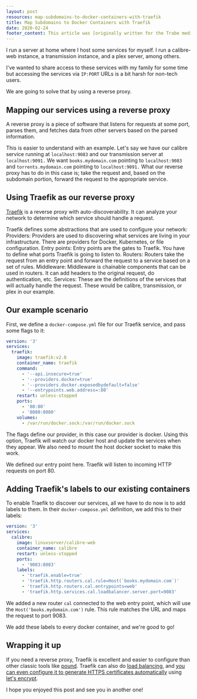 ```yaml
---
layout: post
resources: map-subdomains-to-docker-containers-with-traefik
title: Map Subdomains to Docker Containers with Traefik
date: 2020-02-24
footer_content: This article was [originally written for the Trabe medium publication](https://medium.com/trabe/continuation-local-storage-for-easy-context-passing-in-node-js-2461c2120284), a collection of excellent articles written by [the awesome people from trabe.io](https://trabe.io/).
---
```


I run a server at home where I host some services for myself. I run a calibre-web instance, a transmission instance, and a plex server, among others.

I've wanted to share access to these services with my family for some time but accessing the services via `IP:PORT` URLs is a bit harsh for non-tech users.

We are going to solve that by using a reverse proxy.

## Mapping our services using a reverse proxy

A reverse proxy is a piece of software that listens for requests at some port, parses them, and fetches data from other servers based on the parsed information.

This is easier to understand with an example. Let's say we have our calibre service running at `localhost:9083` and our transmission server at `localhost:9091.` We want `books.mydomain.com` pointing to `localhost:9083` and `torrents.mydomain.com` pointing to `localhost:9091.` What our reverse proxy has to do in this case is; take the request and, based on the subdomain portion, forward the request to the appropriate service.

## Using Traefik as our reverse proxy

[Traefik](https://doc.traefik.io/traefik/) is a reverse proxy with auto-discoverability. It can analyze your network to determine which service should handle a request.

Traefik defines some abstractions that are used to configure your network:
Providers: Providers are used to discovering what services are living in your infrastructure. There are providers for Docker, Kubernetes, or file configuration.
Entry points: Entry points are the gates to Traefik. You have to define what ports Traefik is going to listen to.
Routers: Routers take the request from an entry point and forward the request to a service based on a set of rules.
Middleware: Middleware is chainable components that can be used in routers. It can add headers to the original request, do authentication, etc.
Services: These are the definitions of the services that will actually handle the request. These would be calibre, transmission, or plex in our example.

## Our example scenario

First, we define a `docker-compose.yml` file for our Traefik service, and pass some flags to it:

```yaml
version: '3'
services:
  traefik:
    image: traefik:v2.0
    container_name: traefik
    command:
      - '--api.insecure=true'
      - '--providers.docker=true'
      - '--providers.docker.exposedbydefault=false'
      - '--entrypoints.web.address=:80'
    restart: unless-stopped
    ports:
      - '80:80'
      - '8080:8080'
    volumes:
      - /var/run/docker.sock:/var/run/docker.sock
```

The flags define our provider, in this case our provider is docker. Using this option, Traefik will watch our docker host and update the services when they appear. We also need to mount the host docker socket to make this work.

We defined our entry point here. Traefik will listen to incoming HTTP requests on port 80.

## Adding Traefik's labels to our existing containers

To enable Traefik to discover our services, all we have to do now is to add labels to them. In their `docker-compose.yml` definition, we add this to their labels:

```yaml
version: '3'
services:
  calibre:
    image: linuxserver/calibre-web
    container_name: calibre
    restart: unless-stopped
    ports:
      - '9083:8083'
    labels:
      - 'traefik.enable=true'
      - 'traefik.http.routers.cal.rule=Host(`books.mydomain.com`)'
      - 'traefik.http.routers.cal.entrypoints=web'
      - 'traefik.http.services.cal.loadbalancer.server.port=9083'
```

We added a new router `cal` connected to the web entry point, which will use the `Host('books.mydomain.com')` rule. This rule matches the URL and maps the request to port 9083.

We add these labels to every docker container, and we're good to go!

## Wrapping it up

If you need a reverse proxy, Traefik is excellent and easier to configure than other classic tools like [pound](<https://en.wikipedia.org/wiki/Pound_(networking)>). Traefik can also do [load balancing](https://doc.traefik.io/traefik/routing/services/#servers-load-balancer), and [you can even configure it to generate HTTPS certificates automatically](https://doc.traefik.io/traefik/https/acme/) using [let's encrypt](https://letsencrypt.org/).

I hope you enjoyed this post and see you in another one!
